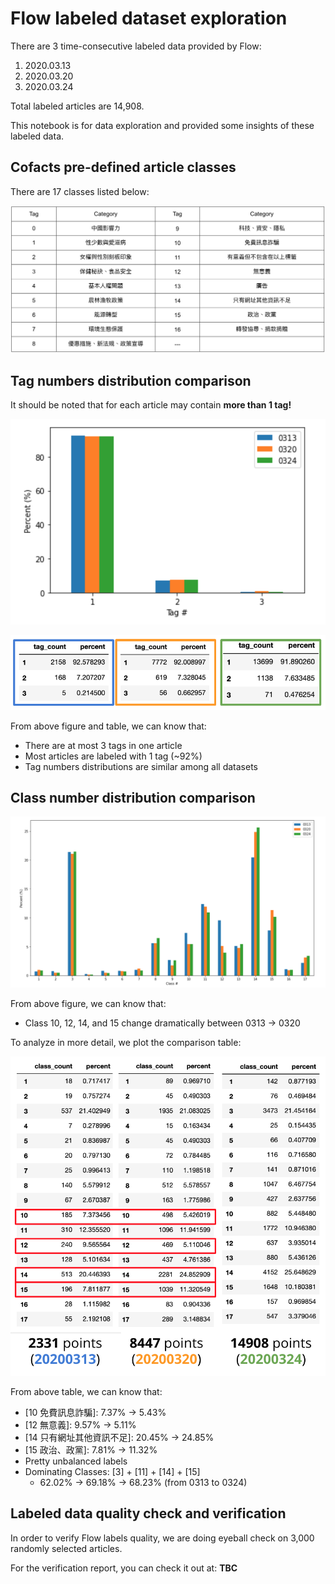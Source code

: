 # Flow labeled dataset exploration

There are 3 time-consecutive labeled data provided by Flow:
1. 2020.03.13
2. 2020.03.20
3. 2020.03.24

Total labeled articles are 14,908.

This notebook is for data exploration and provided some insights of these labeled data.

## Cofacts pre-defined article classes

There are 17 classes listed below:

![pre-defined article classes](./img/Tags_definition.png)


## Tag numbers distribution comparison

It should be noted that for each article may contain **more than 1 tag!**

![Tags distribution](./img/Tags_distribution.png)

![Tags table](./img/Tags_comparison_table.png)

From above figure and table, we can know that:
* There are at most 3 tags in one article
* Most articles are labeled with 1 tag (~92%)
* Tag numbers distributions are similar among all datasets


## Class number distribution comparison

![Class distribution](./img/Class_distribution.png)

From above figure, we can know that:
* Class 10, 12, 14, and 15 change dramatically between 0313 → 0320

To analyze in more detail, we plot the comparison table:

 ![Class table](./img/Class_comparison_table.png)

From above table, we can know that:
* [10 免費訊息詐騙]: 7.37% → 5.43%
* [12 無意義]: 9.57% → 5.11%
* [14 只有網址其他資訊不足]: 20.45% → 24.85%
* [15 政治、政黨]: 7.81% → 11.32%
* Pretty unbalanced labels
* Dominating Classes: [3] + [11] + [14] + [15]
  * 62.02% → 69.18% → 68.23% (from 0313 to 0324)

## Labeled data quality check and verification

In order to verify Flow labels quality, we are doing eyeball check on 3,000 randomly selected articles.

For the verification report, you can check it out at: **TBC**
